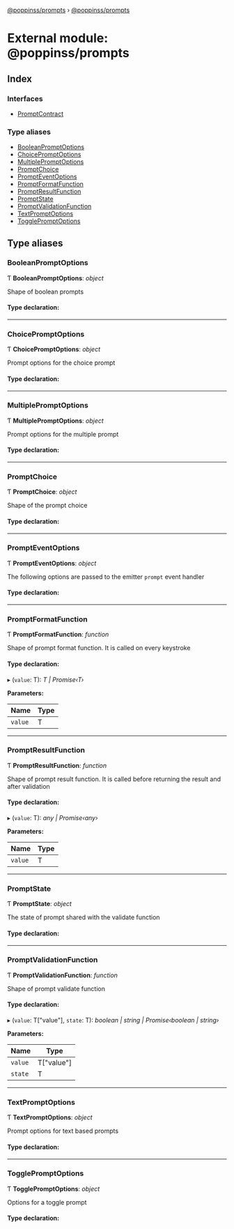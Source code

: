 [@poppinss/prompts](../README.md) › [@poppinss/prompts](_poppinss_prompts.md)

# External module: @poppinss/prompts

## Index

### Interfaces

* [PromptContract](../interfaces/_poppinss_prompts.promptcontract.md)

### Type aliases

* [BooleanPromptOptions](_poppinss_prompts.md#booleanpromptoptions)
* [ChoicePromptOptions](_poppinss_prompts.md#choicepromptoptions)
* [MultiplePromptOptions](_poppinss_prompts.md#multiplepromptoptions)
* [PromptChoice](_poppinss_prompts.md#promptchoice)
* [PromptEventOptions](_poppinss_prompts.md#prompteventoptions)
* [PromptFormatFunction](_poppinss_prompts.md#promptformatfunction)
* [PromptResultFunction](_poppinss_prompts.md#promptresultfunction)
* [PromptState](_poppinss_prompts.md#promptstate)
* [PromptValidationFunction](_poppinss_prompts.md#promptvalidationfunction)
* [TextPromptOptions](_poppinss_prompts.md#textpromptoptions)
* [TogglePromptOptions](_poppinss_prompts.md#togglepromptoptions)

## Type aliases

###  BooleanPromptOptions

Ƭ **BooleanPromptOptions**: *object*

Shape of boolean prompts

#### Type declaration:

___

###  ChoicePromptOptions

Ƭ **ChoicePromptOptions**: *object*

Prompt options for the choice prompt

#### Type declaration:

___

###  MultiplePromptOptions

Ƭ **MultiplePromptOptions**: *object*

Prompt options for the multiple prompt

#### Type declaration:

___

###  PromptChoice

Ƭ **PromptChoice**: *object*

Shape of the prompt choice

#### Type declaration:

___

###  PromptEventOptions

Ƭ **PromptEventOptions**: *object*

The following options are passed to the emitter `prompt`
event handler

#### Type declaration:

___

###  PromptFormatFunction

Ƭ **PromptFormatFunction**: *function*

Shape of prompt format function. It is called on every keystroke

#### Type declaration:

▸ (`value`: T): *T | Promise‹T›*

**Parameters:**

Name | Type |
------ | ------ |
`value` | T |

___

###  PromptResultFunction

Ƭ **PromptResultFunction**: *function*

Shape of prompt result function. It is called before returning the result
and after validation

#### Type declaration:

▸ (`value`: T): *any | Promise‹any›*

**Parameters:**

Name | Type |
------ | ------ |
`value` | T |

___

###  PromptState

Ƭ **PromptState**: *object*

The state of prompt shared with the validate function

#### Type declaration:

___

###  PromptValidationFunction

Ƭ **PromptValidationFunction**: *function*

Shape of prompt validate function

#### Type declaration:

▸ (`value`: T["value"], `state`: T): *boolean | string | Promise‹boolean | string›*

**Parameters:**

Name | Type |
------ | ------ |
`value` | T["value"] |
`state` | T |

___

###  TextPromptOptions

Ƭ **TextPromptOptions**: *object*

Prompt options for text based prompts

#### Type declaration:

___

###  TogglePromptOptions

Ƭ **TogglePromptOptions**: *object*

Options for a toggle prompt

#### Type declaration:
